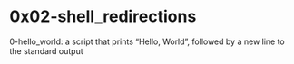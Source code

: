 # 0x02-shell_redirections 
0-hello_world:  a script that prints “Hello, World”, followed by a new line to the standard output 


